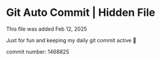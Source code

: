 # Git Auto Commit | Hidden File

This file was added Feb 12, 2025

Just for fun and keeping my daily git commit active 🤪

commit number: 1468825
